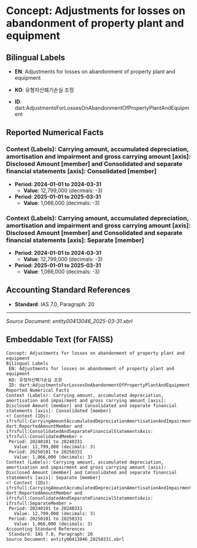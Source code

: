 # Concept: Adjustments for losses on abandonment of property plant and equipment

## Bilingual Labels
- **EN**: Adjustments for losses on abandonment of property plant and equipment
- **KO**: 유형자산폐기손실 조정

- **ID**: dart:AdjustmentsForLossesOnAbandonmentOfPropertyPlantAndEquipment

## Reported Numerical Facts

### **Context (Labels): Carrying amount, accumulated depreciation, amortisation and impairment and gross carrying amount [axis]: Disclosed Amount [member] and Consolidated and separate financial statements [axis]: Consolidated [member]**
<!-- Context (IDs): ifrs-full:CarryingAmountAccumulatedDepreciationAmortisationAndImpairmentAndGrossCarryingAmountAxis: dart:ReportedAmountMember and ifrs-full:ConsolidatedAndSeparateFinancialStatementsAxis: ifrs-full:ConsolidatedMember -->
- **Period: 2024-01-01 to 2024-03-31**
  - **Value**: 12,799,000 (decimals: -3)
- **Period: 2025-01-01 to 2025-03-31**
  - **Value**: 1,066,000 (decimals: -3)

### **Context (Labels): Carrying amount, accumulated depreciation, amortisation and impairment and gross carrying amount [axis]: Disclosed Amount [member] and Consolidated and separate financial statements [axis]: Separate [member]**
<!-- Context (IDs): ifrs-full:CarryingAmountAccumulatedDepreciationAmortisationAndImpairmentAndGrossCarryingAmountAxis: dart:ReportedAmountMember and ifrs-full:ConsolidatedAndSeparateFinancialStatementsAxis: ifrs-full:SeparateMember -->
- **Period: 2024-01-01 to 2024-03-31**
  - **Value**: 12,799,000 (decimals: -3)
- **Period: 2025-01-01 to 2025-03-31**
  - **Value**: 1,066,000 (decimals: -3)

## Accounting Standard References
- **Standard**: IAS 7.0, Paragraph: 20

---
*Source Document: entity00413046_2025-03-31.xbrl*
## Embeddable Text (for FAISS)
```text
Concept: Adjustments for losses on abandonment of property plant and equipment
Bilingual Labels
 EN: Adjustments for losses on abandonment of property plant and equipment
 KO: 유형자산폐기손실 조정
 ID: dart:AdjustmentsForLossesOnAbandonmentOfPropertyPlantAndEquipment
Reported Numerical Facts
Context (Labels): Carrying amount, accumulated depreciation, amortisation and impairment and gross carrying amount [axis]: Disclosed Amount [member] and Consolidated and separate financial statements [axis]: Consolidated [member]
<! Context (IDs): ifrsfull:CarryingAmountAccumulatedDepreciationAmortisationAndImpairmentAndGrossCarryingAmountAxis: dart:ReportedAmountMember and ifrsfull:ConsolidatedAndSeparateFinancialStatementsAxis: ifrsfull:ConsolidatedMember >
 Period: 20240101 to 20240331
   Value: 12,799,000 (decimals: 3)
 Period: 20250101 to 20250331
   Value: 1,066,000 (decimals: 3)
Context (Labels): Carrying amount, accumulated depreciation, amortisation and impairment and gross carrying amount [axis]: Disclosed Amount [member] and Consolidated and separate financial statements [axis]: Separate [member]
<! Context (IDs): ifrsfull:CarryingAmountAccumulatedDepreciationAmortisationAndImpairmentAndGrossCarryingAmountAxis: dart:ReportedAmountMember and ifrsfull:ConsolidatedAndSeparateFinancialStatementsAxis: ifrsfull:SeparateMember >
 Period: 20240101 to 20240331
   Value: 12,799,000 (decimals: 3)
 Period: 20250101 to 20250331
   Value: 1,066,000 (decimals: 3)
Accounting Standard References
 Standard: IAS 7.0, Paragraph: 20
Source Document: entity00413046_20250331.xbrl
```